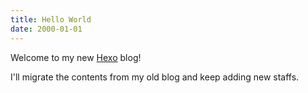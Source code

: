 ```yaml
---
title: Hello World
date: 2000-01-01
---
```

Welcome to my new [Hexo](https://hexo.io/) blog!

I'll migrate the contents from my old blog and keep adding new staffs.
